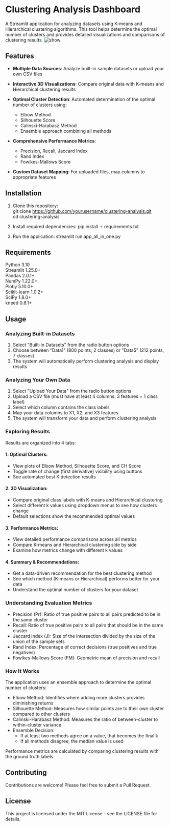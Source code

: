 # Clustering Analysis Dashboard
A Streamlit application for analyzing datasets using K-means and Hierarchical clustering algorithms. This tool helps determine the optimal number of clusters and provides detailed visualizations and comparisons of clustering results.
![show](https://github.com/user-attachments/assets/a9e69b57-b7ca-4a30-aea7-663c7c9060e4)


## Features
- **Multiple Data Sources**: Analyze built-in sample datasets or upload your own CSV files
- **Interactive 3D Visualizations**: Compare original data with K-means and Hierarchical clustering results
- **Optimal Cluster Detection**: Automated determination of the optimal number of clusters using:
  - Elbow Method
  - Silhouette Score
  - Calinski-Harabasz Method
  - Ensemble approach combining all methods

- **Comprehensive Performance Metrics**:
  - Precision, Recall, Jaccard Index
  - Rand Index
  - Fowlkes-Mallows Score

- **Custom Dataset Mapping**: For uploaded files, map columns to appropriate features

## Installation
1. Clone this repository:  
    git clone https://github.com/yourusername/clustering-analysis.git  
    cd clustering-analysis  

2. Install required dependencies:
pip install -r requirements.txt

3. Run the application:
streamlit run app_all_in_one.py


## Requirements

Python 3.10  
Streamlit 1.25.0+  
Pandas 2.0.1+  
NumPy 1.22.0+  
Plotly 5.10.0+  
Scikit-learn 1.0.2+  
SciPy 1.8.0+  
kneed 0.8.1+  

## Usage
### Analyzing Built-in Datasets

1. Select "Built-in Datasets" from the radio button options
2. Choose between "Data1" (800 points, 2 classes) or "Data5" (212 points, 7 classes)
3. The system will automatically perform clustering analysis and display results

### Analyzing Your Own Data

1. Select "Upload Your Data" from the radio button options
2. Upload a CSV file (must have at least 4 columns: 3 features + 1 class label)
3. Select which column contains the class labels
4. Map your data columns to X1, X2, and X3 features
5. The system will transform your data and perform clustering analysis

### Exploring Results
Results are organized into 4 tabs:

#### 1. Optimal Clusters:

- View plots of Elbow Method, Silhouette Score, and CH Score
- Toggle rate of change (first derivative) visibility using buttons
- See automated best K detection results


#### 2. 3D Visualization:

- Compare original class labels with K-means and Hierarchical clustering
- Select different k values using dropdown menus to see how clusters change
- Default selections show the recommended optimal values

#### 3. Performance Metrics:

- View detailed performance comparisons across all metrics
- Compare K-means and Hierarchical clustering side by side
- Examine how metrics change with different k values


#### 4. Summary & Recommendations:

- Get a data-driven recommendation for the best clustering method
- See which method (K-means or Hierarchical) performs better for your data
- Understand the optimal number of clusters for your dataset



### Understanding Evaluation Metrics

- Precision (Pr): Ratio of true positive pairs to all pairs predicted to be in the same cluster
- Recall: Ratio of true positive pairs to all pairs that should be in the same cluster
- Jaccard Index (J): Size of the intersection divided by the size of the union of the sample sets
- Rand Index: Percentage of correct decisions (true positives and true negatives)
- Fowlkes-Mallows Score (FM): Geometric mean of precision and recall

### How It Works
The application uses an ensemble approach to determine the optimal number of clusters:

- Elbow Method: Identifies where adding more clusters provides diminishing returns
- Silhouette Method: Measures how similar points are to their own cluster compared to other clusters
- Calinski-Harabasz Method: Measures the ratio of between-cluster to within-cluster variance
- Ensemble Decision:
  - If at least two methods agree on a value, that becomes the final k
  - If all methods disagree, the median value is used

Performance metrics are calculated by comparing clustering results with the ground truth labels.


## Contributing
Contributions are welcome! Please feel free to submit a Pull Request.

## License
This project is licensed under the MIT License - see the LICENSE file for details.
